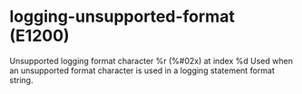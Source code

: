 # logging-unsupported-format (E1200)

Unsupported logging format character %r (%#02x) at index %d Used when an
unsupported format character is used in a logging statement format
string.
